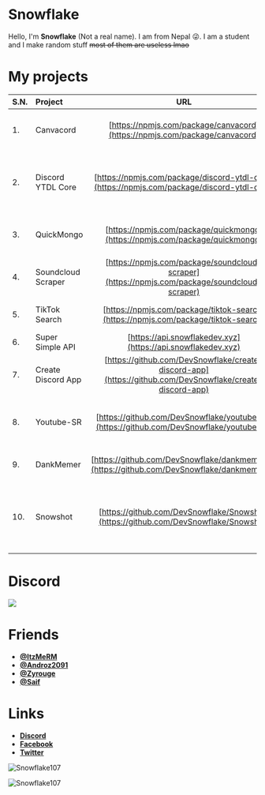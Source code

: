 # Snowflake
Hello, I'm **Snowflake** (Not a real name). I am from Nepal 😜. I am a student and I make random stuff ~~most of them are useless lmao~~

# My projects
| S.N.  | Project        | URL           | Description |
| ------|:------------- |:-------------:|:--------------:|
|1. | Canvacord      | [https://npmjs.com/package/canvacord](https://npmjs.com/package/canvacord) | Powerful image manipulation module for beginners. |
|2. | Discord YTDL Core      | [https://npmjs.com/package/discord-ytdl-core](https://npmjs.com/package/discord-ytdl-core)      | YTDL wrapper for discord bots with custom FFmpeg args support |
|3. | QuickMongo | [https://npmjs.com/package/quickmongo](https://npmjs.com/package/quickmongo)      | Quick mongodb wrapper for beginners. |
|4. | Soundcloud Scraper | [https://npmjs.com/package/soundcloud-scraper](https://npmjs.com/package/soundcloud-scraper) | Get data from soundcloud without api key. |
|5. | TikTok Search | [https://npmjs.com/package/tiktok-search](https://npmjs.com/package/tiktok-search) | Simple module to fetch data from TikTok. |
|6. | Super Simple API | [https://api.snowflakedev.xyz](https://api.snowflakedev.xyz) | Super simple API. |
|7. | Create Discord App | [https://github.com/DevSnowflake/create-discord-app](https://github.com/DevSnowflake/create-discord-app) | CLI to generate discord bot project. |
|8. | Youtube-SR| [https://github.com/DevSnowflake/youtube-sr](https://github.com/DevSnowflake/youtube-sr) | Simple package to search videos or channels on YouTube. |
|9. | DankMemer | [https://github.com/DevSnowflake/dankmemer.js](https://github.com/DevSnowflake/dankmemer.js) | API wrapper for Dank Memer API. |
|10. | Snowshot | [https://github.com/DevSnowflake/Snowshot](https://github.com/DevSnowflake/Snowshot) | Simple package to take screenshot of given html/markdown code. |

# Discord
[![](https://i.imgur.com/f6hNUfc.png)](https://discord.gg/2SUybzb)

# Friends
- **[@ItzMeRM](https://github.com/ItzMeRM)**
- **[@Androz2091](https://github.com/Androz2091)**
- **[@Zyrouge](https://github.com/Zyrouge)**
- **[@Saif](https://github.com/thanos783)**

# Links
- **[Discord](https://discord.gg/2SUybzb)**
- **[Facebook](https://fb.me/DevSnowflake)**
- **[Twitter](https://twitter.com/DevSnowflake)**

![Snowflake107](https://github-readme-stats.vercel.app/api?username=snowflake107&show_icons=true&theme=tokyonight&hide=["issues"])

![Snowflake107](https://github-readme-stats.vercel.app/api/top-langs?username=snowflake107&show_icons=true&theme=tokyonight&layout=compact)

